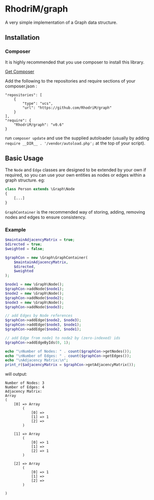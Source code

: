 # RhodriM/graph
A very simple implementation of a Graph data structure.

## Installation

### Composer

It is highly recommended that you use composer to install this library.

[Get Composer](https://getcomposer.org/doc/00-intro.md)

Add the following to the repositories and require sections of your composer.json : 
```
"repositories": [
    {
        "type": "vcs",
        "url": "https://github.com/RhodriM/graph"
    }
],
"require": {
    "RhodriM/graph": "v0.6"
}
```

run ```composer update``` and use the supplied autoloader
(usually by adding
```require __DIR__ . '/vendor/autoload.php';```
at the top of your script).

## Basic Usage

The ```Node``` and ```Edge``` classes are designed to be extended by your own if required, so you can use your own entities as nodes or edges within a graph structure. eg:

```php
class Person extends \Graph\Node
{
    [...]
}
```

```GraphContainer``` is the recommended way of storing, adding, removing nodes and edges to ensure consistency.

### Example

```php
$maintainAdjacencyMatrix = true;
$directed = true;
$weighted = false;

$graphCon = new \Graph\GraphContainer(
    $maintainAdjacencyMatrix,
    $directed,
    $weighted
);

$node1 = new \Graph\Node();
$graphCon->addNode($node1);
$node2 = new \Graph\Node();
$graphCon->addNode($node2);
$node3 = new \Graph\Node();
$graphCon->addNode($node3);

// add Edges by Node references
$graphCon->addEdge($node2, $node3);
$graphCon->addEdge($node3, $node1);
$graphCon->addEdge($node2, $node1);

// add Edge from node1 to node2 by (zero-indexed) ids
$graphCon->addEdgeByIds(0, 1);

echo "\nNumber of Nodes: " . count($graphCon->getNodes());
echo "\nNumber of Edges: " . count($graphCon->getEdges());
echo "\nAdjacency Matrix:\n";
print_r($adjacencyMatrix = $graphCon->getAdjacencyMatrix());
```
will output:

```
Number of Nodes: 3
Number of Edges: 4
Adjacency Matrix:
Array
(
    [0] => Array
        (
            [0] => 
            [1] => 1
            [2] => 
        )

    [1] => Array
        (
            [0] => 1
            [1] => 
            [2] => 1
        )

    [2] => Array
        (
            [0] => 1
            [1] => 
            [2] => 
        )

)
```
